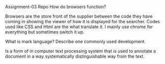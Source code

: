 <head> Assignment-03 Repo <head>

<head> How do browsers function? <head>

<p> Browsers are the store front of the supplier between the code they have coming in showing the viewer of how it is displayed for the searcher. Codes used like CSS and Html are the what translate it. I mainly use chrome for everything but sometimes switch it up. </p>

<head> What is mark language? Describe one commonly used development. <Head>

<p> Is a form of in computer text processing system that is used to annotate a document in a way systematically distinguishable way from the text. </p>

